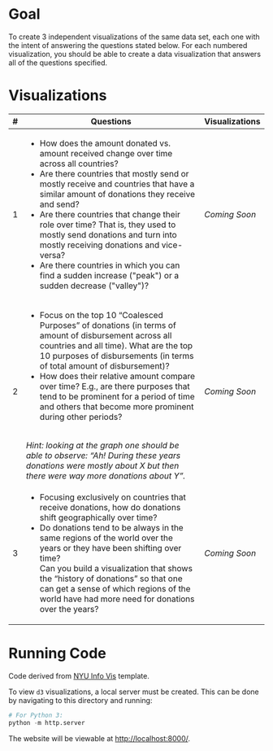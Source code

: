 # Goal
To create 3 independent visualizations of the same data set, each one with the intent of answering the questions stated below. For each numbered visualization, you should be able to create a data visualization that answers all of the questions specified.

# Visualizations
| # | Questions | Visualizations |
| - | - | - |
| 1 | <ul><li>How does the amount donated vs. amount received change over time across all countries?</li><li>Are there countries that mostly send or mostly receive and countries that have a similar amount of donations they receive and send?</li><li>Are there countries that change their role over time? That is, they used to mostly send donations and turn into mostly receiving donations and vice-versa?</li><li>Are there countries in which you can find a sudden increase ("peak") or a sudden decrease ("valley")?</li></ul> | *Coming Soon* |
| 2 | <ul><li>Focus on the top 10 “Coalesced Purposes” of donations (in terms of amount of disbursement across all countries and all time). What are the top 10 purposes of disbursements (in terms of total amount of disbursement)?</li><li> How does their relative amount compare over time? E.g., are there purposes that tend to be prominent for a period of time and others that become more prominent during other periods?</li></ul> <br/>*Hint: looking at the graph one should be able to observe: “Ah! During these years donations were mostly about X but then there were way more donations about Y”.* | *Coming Soon* |
| 3 | <ul><li>Focusing exclusively on countries that receive donations, how do donations shift geographically over time? </li><li>Do donations tend to be always in the same regions of the world over the years or they have been shifting over time? </li> Can you build a visualization that shows the “history of donations” so that one can get a sense of which regions of the world have had more need for donations over the years? </li></ul> | *Coming Soon* |

# Running Code
Code derived from [NYU Info Vis](https://github.com/nyuvis/info-vis-project-template) template.

To view `d3` visualizations, a local server must be created. This can be done by navigating to this directory and running:
```python
# For Python 3:
python -m http.server
```
The website will be viewable at [http://localhost:8000/](http://localhost:8000/).
